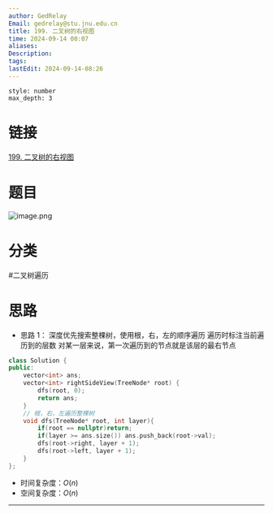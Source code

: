 ```yaml
---
author: GedRelay
Email: gedrelay@stu.jnu.edu.cn
title: 199. 二叉树的右视图
time: 2024-09-14 00:07
aliases: 
Description: 
tags: 
lastEdit: 2024-09-14-08:26
---
```


```toc
style: number
max_depth: 3
```

# 链接
[199. 二叉树的右视图](https://leetcode.cn/problems/binary-tree-right-side-view/) 

# 题目
![image.png](https://ged-pic-bed.oss-cn-guangzhou.aliyuncs.com/img/202409140007981.png)


# 分类
#二叉树遍历 

# 思路
- 思路 1：
深度优先搜索整棵树，使用根，右，左的顺序遍历
遍历时标注当前遍历到的层数
对某一层来说，第一次遍历到的节点就是该层的最右节点


```cpp
class Solution {
public:
    vector<int> ans;
    vector<int> rightSideView(TreeNode* root) {
        dfs(root, 0);
        return ans;
    }
    // 根，右，左遍历整棵树
    void dfs(TreeNode* root, int layer){
        if(root == nullptr)return;
        if(layer >= ans.size()) ans.push_back(root->val);
        dfs(root->right, layer + 1);
        dfs(root->left, layer + 1);
    }
};
```


- 时间复杂度：${O\left( n \right)  }$ 
- 空间复杂度：${O\left( n \right)  }$ 


---

